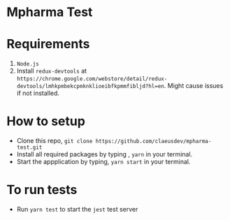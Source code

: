# Mpharma Test

# Requirements
1. `Node.js`
2. Install `redux-devtools` at `https://chrome.google.com/webstore/detail/redux-devtools/lmhkpmbekcpmknklioeibfkpmmfibljd?hl=en`. Might cause issues if not installed.

# How to setup
- Clone this repo, `git clone https://github.com/claeusdev/mpharma-test.git`
- Install all required packages by typing , `yarn` in your terminal.
- Start the appplication by typing, `yarn start` in your terminal.

# To run tests
- Run `yarn test` to start the `jest` test server
